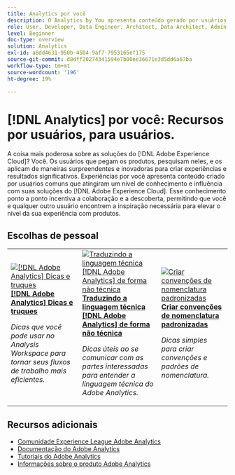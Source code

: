 ```yaml
---
title: Analytics por você
description: O Analytics by You apresenta conteúdo gerado por usuários, criado por pessoas comuns que atingiram um nível de expertise e influência com o seu conhecimento do Adobe Analytics.
role: User, Developer, Data Engineer, Architect, Data Architect, Admin, Leader
level: Beginner
doc-type: overview
solution: Analytics
exl-id: a8dd4631-950b-4504-9af7-7953165ef175
source-git-commit: d8dff20274341594e7b00ee36671e3d5dd6a67ba
workflow-type: tm+mt
source-wordcount: '196'
ht-degree: 19%

---
```


# [!DNL Analytics] por você: Recursos por usuários, para usuários.

A coisa mais poderosa sobre as soluções do [!DNL Adobe Experience Cloud]? Você. Os usuários que pegam os produtos, pesquisam neles, e os aplicam de maneiras surpreendentes e inovadoras para criar experiências e resultados significativos. Experiências por você apresenta conteúdo criado por usuários comuns que atingiram um nível de conhecimento e influência com suas soluções do [!DNL Adobe Experience Cloud]. Esse conhecimento ponto a ponto incentiva a colaboração e a descoberta, permitindo que você e qualquer outro usuário encontrem a inspiração necessária para elevar o nível da sua experiência com produtos.

<div id="recs-overview-body-1"></div>
<div id="recs-overview-body-2"></div>
<div id="recs-overview-body-3"></div>
<div id="recs-overview-body-4"></div>
<div id="recs-overview-body-5"></div>
<div id="recs-overview-body-6"></div>

<div id="staff-picks-section">

## Escolhas de pessoal

<table>
<tr>
  <td>
    <a href="/help/analytics/analysis-workspace/tips-and-tricks/right-click-tips-and-tricks-for-more-efficient-workflows.md">
      <img alt="[!DNL Adobe Analytics] Dicas e truques" src="https://video.tv.adobe.com/v/3417736?format=jpeg" />
    </a>
    <div>
      <a href="/help/analytics/analysis-workspace/tips-and-tricks/right-click-tips-and-tricks-for-more-efficient-workflows.md">
    <strong>[!DNL Adobe Analytics] Dicas e truques</strong>
    </a>
    </div>
    <p>
    <em>Dicas que você pode usar no Analysis Workspace para tornar seus fluxos de trabalho mais eficientes.</em>
    <p>
  </td>
  <td>
    <a href="/help/marketo/programs/email-programs.md">
      <img alt="Traduzindo a linguagem técnica [!DNL Adobe Analytics] de forma não técnica" src="https://video.tv.adobe.com/v/342066?format=jpeg" />
    </a>
    <div>
      <a href="/help/analytics/administration/key-admin-skills/translating-adobe-analytics-technical-language.md">
    <strong>Traduzindo a linguagem técnica [!DNL Adobe Analytics] de forma não técnica</strong>
    </a>
    </div>
    <p>
    <em>Dicas úteis ao se comunicar com as partes interessadas para entender a linguagem técnica do Adobe Analytics.</em>
    <p>
  </td>
  <td>
    <a href="/help/analytics/administration/admin-tips/create-standardized-naming-conventions.md">
      <img alt="Criar convenções de nomenclatura padronizadas" src="https://cdn.experienceleague.adobe.com/thumb/10531.jpg" />
    </a>
    <div>
      <a href="/help/analytics/administration/admin-tips/create-standardized-naming-conventions.md">
    <strong>Criar convenções de nomenclatura padronizadas</strong>
    </a>
    </div>
    <p>
    <em>Dicas simples para criar convenções e padrões de nomenclatura.</em>
    <p>
  </td>
</tr>
</table>

</div>

## Recursos adicionais

* [Comunidade Experience League Adobe Analytics](https://experienceleaguecommunities.adobe.com/t5/adobe-analytics/ct-p/adobe-analytics-community?profile.language=pt)
* [Documentação do Adobe Analytics](https://experienceleague.adobe.com/docs/analytics.html?lang=pt-BR)
* [Tutoriais do Adobe Analytics](https://experienceleague.adobe.com/docs/analytics-learn/tutorials/overview.html?lang=pt-BR)
* [Informações sobre o produto Adobe Analytics](https://business.adobe.com/products/analytics/adobe-analytics.html)
